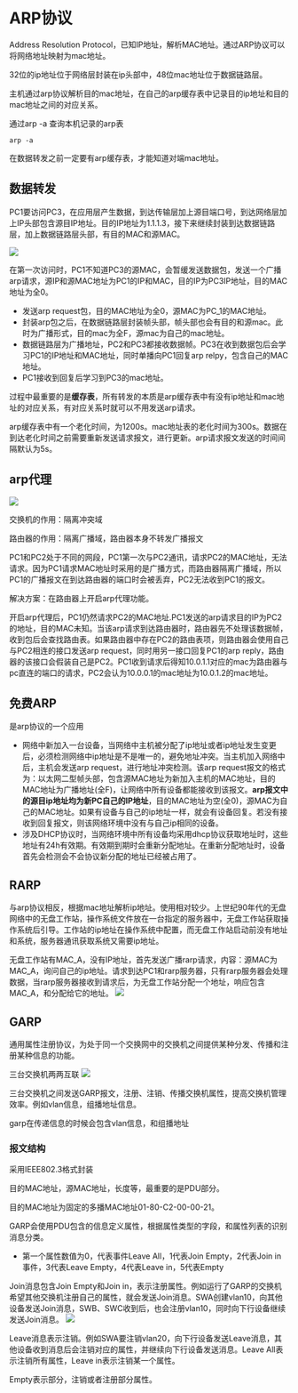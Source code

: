# ARP协议

Address Resolution Protocol，已知IP地址，解析MAC地址。通过ARP协议可以将网络地址映射为mac地址。

32位的ip地址位于网络层封装在ip头部中，48位mac地址位于数据链路层。

主机通过arp协议解析目的mac地址，在自己的arp缓存表中记录目的ip地址和目的mac地址之间的对应关系。

通过arp -a 查询本机记录的arp表
```shell
arp -a
```

在数据转发之前一定要有arp缓存表，才能知道对端mac地址。

## 数据转发

PC1要访问PC3，在应用层产生数据，到达传输层加上源目端口号，到达网络层加上IP头部包含源目IP地址。目的IP地址为1.1.1.3，接下来继续封装到达数据链路层，加上数据链路层头部，有目的MAC和源MAC。

![](./assets/2022-12-12-16-17-30.png)

在第一次访问时，PC1不知道PC3的源MAC，会暂缓发送数据包，发送一个广播arp请求，源IP和源MAC地址为PC1的IP和MAC，目的IP为PC3IP地址，目的MAC地址为全0。
* 发送arp request包，目的MAC地址为全0，源MAC为PC_1的MAC地址。
* 封装arp包之后，在数据链路层封装帧头部，帧头部也会有目的和源mac。此时为广播形式，目的mac为全F，源mac为自己的mac地址。
* 数据链路层为广播地址，PC2和PC3都接收数据帧。PC3在收到数据包后会学习PC1的IP地址和MAC地址，同时单播向PC1回复arp relpy，包含自己的MAC地址。
* PC1接收到回复后学习到PC3的mac地址。

过程中最重要的是**缓存表**，所有转发的本质是arp缓存表中有没有ip地址和mac地址的对应关系，有对应关系时就可以不用发送arp请求。

arp缓存表中有一个老化时间，为1200s。mac地址表的老化时间为300s。数据在到达老化时间之前需要重新发送请求报文，进行更新。arp请求报文发送的时间间隔默认为5s。

## arp代理
![](./assets/2022-12-12-17-00-59.png)

交换机的作用：隔离冲突域

路由器的作用：隔离广播域，路由器本身不转发广播报文

PC1和PC2处于不同的网段，PC1第一次与PC2通讯，请求PC2的MAC地址，无法请求。因为PC1请求MAC地址时采用的是广播方式，而路由器隔离广播域，所以PC1的广播报文在到达路由器的端口时会被丢弃，PC2无法收到PC1的报文。

解决方案：在路由器上开启arp代理功能。

开启arp代理后，PC1仍然请求PC2的MAC地址.PC1发送的arp请求目的IP为PC2的地址，目的MAC未知。当该arp请求到达路由器时，路由器先不处理该数据帧，收到包后会查找路由表。如果路由器中存在PC2的路由表项，则路由器会使用自己与PC2相连的接口发送arp request，同时用另一接口回复PC1的arp reply，路由器的该接口会假装自己是PC2。PC1收到请求后得知10.0.1.1对应的mac为路由器与pc直连的端口的请求，PC2会认为10.0.0.1的mac地址为10.0.1.2的mac地址。

## 免费ARP
是arp协议的一个应用
* 网络中新加入一台设备，当网络中主机被分配了ip地址或者ip地址发生变更后，必须检测网络中ip地址是不是唯一的，避免地址冲突。当主机加入网络中后，主机会发送arp request，进行地址冲突检测。该arp request报文的格式为：以太网二型帧头部，包含源MAC地址为新加入主机的MAC地址，目的MAC地址为广播地址(全F)，让网络中所有设备都能接收到该报文。**arp报文中的源目ip地址均为新PC自己的IP地址**，目的MAC地址为空(全0)，源MAC为自己的MAC地址。如果有设备与自己的ip地址一样，就会有设备回复。若没有接收到回复报文，则该网络环境中没有与自己ip相同的设备。
* 涉及DHCP协议时，当网络环境中所有设备均采用dhcp协议获取地址时，这些地址有24h有效期。有效期到期时会重新分配地址。在重新分配地址时，设备首先会检测会不会协议新分配的地址已经被占用了。

## RARP
与arp协议相反，根据mac地址解析ip地址。使用相对较少。上世纪90年代的无盘网络中的无盘工作站，操作系统文件放在一台指定的服务器中，无盘工作站获取操作系统后引导。工作站的ip地址在操作系统中配置，而无盘工作站启动前没有地址和系统，服务器通讯获取系统又需要ip地址。

无盘工作站有MAC_A，没有IP地址，首先发送广播rarp请求，内容：源MAC为MAC_A，询问自己的ip地址。请求到达PC1和rarp服务器，只有rarp服务器会处理数据，当rarp服务器接收到请求后，为无盘工作站分配一个地址，响应包含MAC_A，和分配给它的地址。
![](./assets/2022-12-12-17-52-41.png)

## GARP
通用属性注册协议，为处于同一个交换网中的交换机之间提供某种分发、传播和注册某种信息的功能。

三台交换机两两互联
![](./assets/2022-12-12-18-08-19.png)

三台交换机之间发送GARP报文，注册、注销、传播交换机属性，提高交换机管理效率。例如vlan信息，组播地址信息。

garp在传递信息的时候会包含vlan信息，和组播地址

### 报文结构
采用IEEE802.3格式封装

目的MAC地址，源MAC地址，长度等，最重要的是PDU部分。

目的MAC地址为固定的多播MAC地址01-80-C2-00-00-21。

GARP会使用PDU包含的信息定义属性，根据属性类型的字段，和属性列表的识别消息分类。
* 第一个属性数值为0，代表事件Leave All，1代表Join Empty，2代表Join in事件，3代表Leave Empty，4代表Leave in，5代表Empty

Join消息包含Join Empty和Join in，表示注册属性。例如运行了GARP的交换机希望其他交换机注册自己的属性，就会发送Join消息。SWA创建vlan10，向其他设备发送Join消息，SWB、SWC收到后，也会注册vlan10，同时向下行设备继续发送Join消息。
![](./assets/2022-12-12-18-29-07.png)

Leave消息表示注销。例如SWA要注销vlan20，向下行设备发送Leave消息，其他设备收到消息后会注销对应的属性，并继续向下行设备发送消息。Leave All表示注销所有属性，Leave in表示注销某一个属性。

Empty表示部分，注销或者注册部分属性。